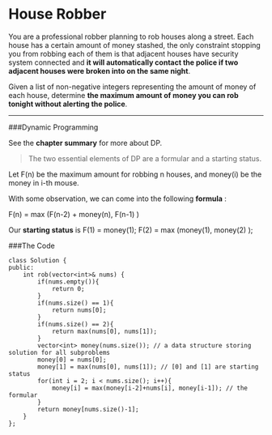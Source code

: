 # House Robber



You are a professional robber planning to rob houses along a street. Each house has a certain amount of money stashed, the only constraint stopping you from robbing each of them is that adjacent houses have security system connected and **it will automatically contact the police if two adjacent houses were broken into on the same night**.

Given a list of non-negative integers representing the amount of money of each house, determine **the maximum amount of money you can rob tonight without alerting the police**.



---


###Dynamic Programming

See the **chapter summary** for more about DP.


> The two essential elements of DP are a formular and a starting status. 



Let F(n) be the maximum amount for robbing n houses, and money(i) be the money in i-th mouse. 

With some observation, we can come into the following **formula** : 

F(n) = max (F(n-2) + money(n), F(n-1) )

Our **starting status** is F(1) = money(1); F(2) = max (money(1), money(2) );


###The Code

```
class Solution {
public:
    int rob(vector<int>& nums) {
        if(nums.empty()){
            return 0;
        }
        if(nums.size() == 1){
            return nums[0];
        }
        if(nums.size() == 2){
            return max(nums[0], nums[1]);
        }
        vector<int> money(nums.size()); // a data structure storing solution for all subproblems
        money[0] = nums[0];
        money[1] = max(nums[0], nums[1]); // [0] and [1] are starting status
        for(int i = 2; i < nums.size(); i++){
            money[i] = max(money[i-2]+nums[i], money[i-1]); // the formular 
        }
        return money[nums.size()-1]; 
    }
};
```